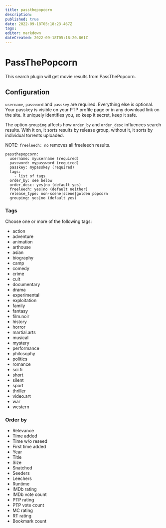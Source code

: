 ```yaml
---
title: passthepopcorn
description: 
published: true
date: 2022-09-18T05:18:23.467Z
tags: 
editor: markdown
dateCreated: 2022-09-18T05:18:20.861Z
---
```


# PassThePopcorn
This search plugin will get movie results from PassThePopcorn.

## Configuration
`username`, `password` and `passkey` are required. Everything else is optional. Your passkey is visible on your PTP profile page or in any download link on the site. It uniquely identifies you, so keep it secret, keep it safe.

The option `grouping` affects how `order_by` and `order_desc` influences search results. With it on, it sorts results by release group, without it, it sorts by individual torrents uploaded.

NOTE: `freeleech: no` removes all freeleech results.
```
passthepopcorn:
  username: myusername (required)
  password: mypassword (required)
  passkey: mypasskey (required)
  tags:
    - list of tags
  order_by: see below
  order_desc: yes|no (default yes)
  freeleech: yes|no (default neither)
  release_type: non-scene|scene|golden popcorn
  grouping: yes|no (default yes)
```
### Tags
Choose one or more of the following tags:
- action
- adventure
- animation
- arthouse
- asian
- biography
- camp
- comedy
- crime
- cult
- documentary
- drama
- experimental
- exploitation
- family
- fantasy
- film.noir
- history
- horror
- martial.arts
- musical
- mystery
- performance
- philosophy
- politics
- romance
- sci.fi
- short
- silent
- sport
- thriller
- video.art
- war
- western

### Order by
- Relevance
- Time added
- Time w/o reseed
- First time added
- Year
- Title
- Size
- Snatched
- Seeders
- Leechers
- Runtime
- IMDb rating
- IMDb vote count
- PTP rating
- PTP vote count
- MC rating
- RT rating
- Bookmark count